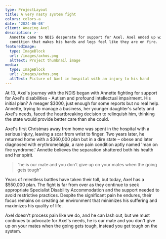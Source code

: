 ```yaml
---
type: ProjectLayout
title: A very nasty system fight
colors: colors-a
date: '2024-06-08'
client: Amazing Axel
description: >-
  Annette came to NDIS desperate for support for Axel. Axel ended up with a pain
  condition that makes his hands and legs feel like they are on fire.
featuredImage:
  type: ImageBlock
  url: /images/axhos.png
  altText: Project thumbnail image
media:
  type: ImageBlock
  url: /images/axhos.png
  altText: Picture of Axel in hospital with an injury to his hand
---
```

At 13, Axel's journey with the NDIS began with Annette fighting for support for Axel's disabilities - Autism and profound intellectual impairment. His initial plan? A meager $3000, just enough for some reports but no real help. Annette, trying to manage a business, her younger daughter's safety and Axel's needs, faced the heartbreaking decision to relinquish him, thinking the state would provide better care than she could.

Axel's first Christmas away from home was spent in the hospital with a serious injury, leaving a scar from wrist to finger. Two years later, he returned home with a $360,000 plan but in a dire state – obese and later diagnosed with erythromelalgia, a rare pain condition aptly named 'man on fire syndrome.' Annette believes the separation shattered both his health and her spirit.

> “he is our mate and you don't give up on your mates when the going gets tough”

Years of relentless battles have taken their toll, but today, Axel has a $550,000 plan. The fight is far from over as they continue to seek appropriate Specialist Disability Accommodation and the support needed to avoid restrictive practices. Despite the significant pain he endures, their focus remains on creating an environment that minimizes his suffering and maximizes his quality of life.

Axel doesn't process pain like we do, and he can lash out, but we must continues to advocate for Axel's needs, he is our mate and you don't give up on your mates when the going gets tough, instead you get tough on the system.
